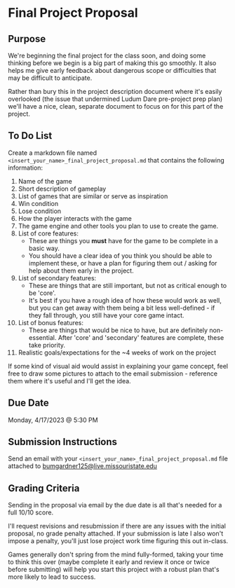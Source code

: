 # Final Project Proposal

## Purpose
We're beginning the final project for the class soon, and doing some thinking before we begin is
a big part of making this go smoothly. It also helps me give early feedback about dangerous scope
or difficulties that may be difficult to anticipate.

Rather than bury this in the project description document where it's easily overlooked (the issue 
that undermined Ludum Dare pre-project prep plan) we'll have a nice, clean, separate document
to focus on for this part of the project.

## To Do List
Create a markdown file named `<insert_your_name>_final_project_proposal.md` that contains the 
following information:
 1. Name of the game
 2. Short description of gameplay
 3. List of games that are similar or serve as inspiration
 4. Win condition
 5. Lose condition
 6. How the player interacts with the game
 7. The game engine and other tools you plan to use to create the game.
 8. List of core features: 
    * These are things you **must** have for the game to be complete in a basic way.
    * You should have a clear idea of you think you should be able to implement these, or have a 
      plan for figuring them out / asking for help about them early in the project.
 9. List of secondary features: 
    * These are things that are still important, but not as critical enough to be 'core'.
    * It's best if you have a rough idea of how these would work as well, but you can get away with
      them being a bit less well-defined - if they fall through, you still have your core game intact.
 10. List of bonus features: 
     * These are things that would be nice to have, but are definitely non-essential. After 'core' 
       and 'secondary' features are complete, these take priority.
 11. Realistic goals/expectations for the ~4 weeks of work on the project

If some kind of visual aid would assist in explaining your game concept, feel free to draw some 
pictures to attach to the email submission - reference them where it's useful and I'll get the idea.

## Due Date 
Monday, 4/17/2023 @ 5:30 PM 

## Submission Instructions
Send an email with your `<insert_your_name>_final_project_proposal.md` file attached to 
bumgardner125@live.missouristate.edu

## Grading Criteria
Sending in the proposal via email by the due date is all that's needed for a full 10/10 score.

I'll request revisions and resubmission if there are any issues with the initial proposal, no grade
penalty attached. If your submission is late I also won't impose a penalty, you'll just lose project
work time figuring this out in-class.

Games generally don't spring from the mind fully-formed, taking your time to think this over (maybe
complete it early and review it once or twice before submitting) will help you start this project 
with a robust plan that's more likely to lead to success.
